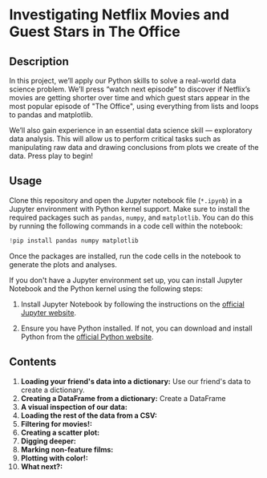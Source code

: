 # Investigating Netflix Movies and Guest Stars in The Office
## Description
In this project, we’ll apply our Python skills to solve a real-world data science problem. We’ll press “watch next episode” to discover if Netflix’s movies are getting shorter over time and which guest stars appear in the most popular episode of "The Office", using everything from lists and loops to pandas and matplotlib.

We’ll also gain experience in an essential data science skill — exploratory data analysis. This will allow us to perform critical tasks such as manipulating raw data and drawing conclusions from plots we create of the data. Press play to begin!
## Usage
Clone this repository and open the Jupyter notebook file (`*.ipynb`) in a Jupyter environment with Python kernel support. Make sure to install the required packages such as `pandas`, `numpy`, and `matplotlib`. You can do this by running the following commands in a code cell within the notebook:
```python
!pip install pandas numpy matplotlib 
```
Once the packages are installed, run the code cells in the notebook to generate the plots and analyses.

If you don't have a Jupyter environment set up, you can install Jupyter Notebook and the Python kernel using the following steps:

1. Install Jupyter Notebook by following the instructions on the [official Jupyter website](https://jupyter.org/install).

2. Ensure you have Python installed. If not, you can download and install Python from the [official Python website](https://www.python.org/downloads/).
## Contents 
1. **Loading your friend's data into a dictionary:** Use our friend's data to create a dictionary.
2. **Creating a DataFrame from a dictionary:** Create a DataFrame
3. **A visual inspection of our data:**
4. **Loading the rest of the data from a CSV:**
5. **Filtering for movies!:**
6. **Creating a scatter plot:**
7. **Digging deeper:**
8. **Marking non-feature films:**
9. **Plotting with color!:**
10. **What next?:**

